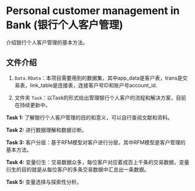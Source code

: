# Personal customer management in Bank (银行个人客户管理)
介绍银行个人客户管理的基本方法。

## 文件介绍
1. `Data.RData`：本项目需要用到的数据集，其中app_data是客户表，trans是交易表，link_table是连接表，连接客户号ID和账户号account_id.

2. 文件夹 `Task`：以Task的形式给出管理银行个人客户的流程和解决方案，目前在持续更新中。

**Task 1:** 了解银行个人客户管理的目的和意义，可以自行查阅文献和资料。 

**Task 2:** 进行数据理解和数据诊断。 

**Task 3:** 客户分层：基于RFM模型对客户进行分层，其中RFM模型是客户管理的基本方法。

**Task 4:** 变量衍生：交易数据众多，每位客户对应着成百上千条的交易数据，变量衍生的目的就是从每位客户的多条交易数据中汇总出一条数据。

**Task 5:** 变量选择与探索性分析。

